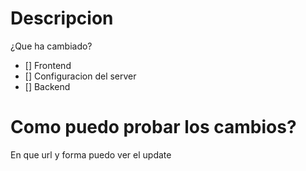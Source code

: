 # Descripcion
¿Que ha cambiado?

- [] Frontend
- [] Configuracion del server
- [] Backend

# Como puedo probar los cambios?
En que url y forma puedo ver el update
